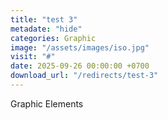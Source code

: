 ```yaml
---
title: "test 3"
metadate: "hide"
categories: Graphic
image: "/assets/images/iso.jpg"
visit: "#"
date: 2025-09-26 00:00:00 +0700
download_url: "/redirects/test-3"
---
```

Graphic Elements
